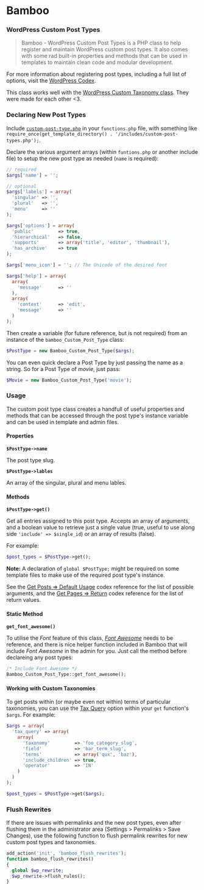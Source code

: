 # Bamboo
### WordPress Custom Post Types

> Bamboo - WordPress Custom Post Types is a PHP class to help register and maintain WordPress custom post types. It also comes with some rad built-in properties and methods that can be used in templates to maintain clean code and modular development.

For more information about registering post types, including a full list of options, visit the [WordPress Codex](http://codex.wordpress.org/Function_Reference/register_post_type).

This class works well with the [WordPress Custom Taxonomy class](https://github.com/beaucharman/wordpress-custom-taxonomy). They were made for each other <3.

### Declaring New Post Types

Include [`custom-post-type.php`](https://github.com/beaucharman/wordpress-custom-post-types/blob/master/custom-post-type.php) in your `functions.php` file, with something like `require_once(get_template_directory() . '/includes/custom-post-types.php');`.

Declare the various argument arrays (within `funtions.php` or another include file) to setup the new post type as needed (`name` is required):

```PHP
// required
$args['name'] = '';

// optional
$args['labels'] = array(
  'singular' => '',
  'plural'   => '',
  'menu'     => ''
);

$args['options'] = array(
  'public'         => true,
  'hierarchical'   => false,
  'supports'       => array('title', 'editor', 'thumbnail'),
  'has_archive'    => true
);

$args['menu_icon'] = ''; // The Unicode of the desired font

$args['help'] = array(
  array(
    'message'      => ''
  ),
  array(
    'context'      => 'edit',
    'message'      => ''
  )
);
```
Then create a variable (for future reference, but is not required) from an instance of the `bamboo_Custom_Post_Type` class:

```PHP
$PostType = new Bamboo_Custom_Post_Type($args);
```

You can even quick declare a Post Type by just passing the name as a string. So for a Post Type of *movie*, just pass:

```PHP
$Movie = new Bamboo_Custom_Post_Type('movie');
```

### Usage

The custom post type class creates a handfull of useful properties and methods that can be accessed through the post type's instance variable and can be used in template and admin files.

#### Properties

**`$PostType->name`**

The post type slug.

**`$PostType->lables`**

An array of the singular, plural and menu lables.

#### Methods

**`$PostType->get()`**

Get all entries assigned to this post type. Accepts an array of arguments, and a boolean value to retrieve just a single value (true, useful to use along side `'include' => $single_id`) or an array of results (false).

For example:

```PHP
$post_types = $PostType->get();
```

**Note:** A declaration of `global $PostType;` might be required on some template files to make use of the required post type's instance.

See the [Get Posts => Default Usage](http://codex.wordpress.org/Template_Tags/get_posts#Default_Usage) codex reference for the list of possible arguments, and the [Get Pages => Return](http://codex.wordpress.org/Function_Reference/get_pages#Return) codex reference for the list of return values.

#### Static Method

**`get_font_awesome()`**

To utilise the *Font* feature of this class, *[Font Awesome](http://fortawesome.github.io/Font-Awesome/)* needs to be reference, and there is nice helper function included in Bamboo that will include *Font Awesome* in the admin for you. Just call the method before declareing any post types:

```PHP
/* Include Font Awesome */
Bamboo_Custom_Post_Type::get_font_awesome();
```

#### Working with Custom Taxonomies

To get posts within (or maybe even not within) terms of particular taxonomies, you can use the [Tax Query](https://codex.wordpress.org/Class_Reference/WP_Query#Taxonomy_Parameters) option within your `get` function's `$args`. For example:

```PHP
$args = array(
  'tax_query' => array(
    array(
      'taxonomy'         => 'foo_category_slug',
      'field'            => 'bar_term_slug',
      'terms'            => array('qux', 'baz'),
      'include_children' => true,
      'operator'         => 'IN'
    )
  )
);

$post_types = $PostType->get($args);
```

### Flush Rewrites

If there are issues with permalinks and the new post types, even after flushing them in the administrator area (Settings > Permalinks > Save Changes), use the following function to flush permalink rewrites for new custom post types and taxonomies.

```PHP
add_action('init', 'bamboo_flush_rewrites');
function bamboo_flush_rewrites()
{
  global $wp_rewrite;
  $wp_rewrite->flush_rules();
}
```
